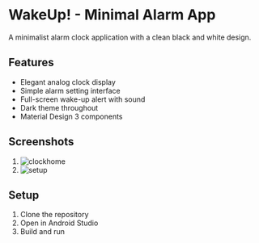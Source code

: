 # WakeUp! - Minimal Alarm App
A minimalist alarm clock application with a clean black and white design.

## Features
- Elegant analog clock display
- Simple alarm setting interface
- Full-screen wake-up alert with sound
- Dark theme throughout
- Material Design 3 components

## Screenshots
1. ![clockhome](https://github.com/user-attachments/assets/432c1fbe-e838-449b-9651-eeecbf7badb8)
2. ![setup](https://github.com/user-attachments/assets/fdeb6210-387f-448a-8731-045680c81f26)


## Setup
1. Clone the repository
2. Open in Android Studio
3. Build and run
